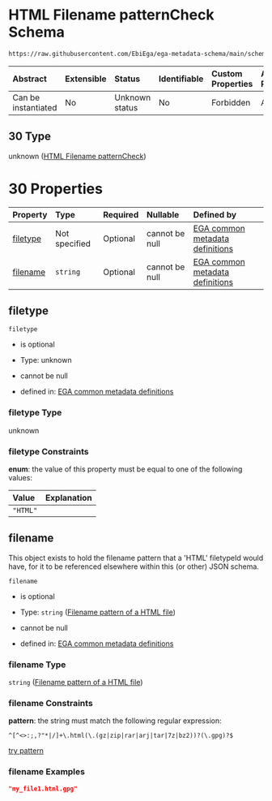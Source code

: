 # HTML Filename patternCheck Schema

```txt
https://raw.githubusercontent.com/EbiEga/ega-metadata-schema/main/schemas/EGA.common-definitions.json#/definitions/filenameFiletypePatternCheck/anyOf/30
```



| Abstract            | Extensible | Status         | Identifiable | Custom Properties | Additional Properties | Access Restrictions | Defined In                                                                                           |
| :------------------ | :--------- | :------------- | :----------- | :---------------- | :-------------------- | :------------------ | :--------------------------------------------------------------------------------------------------- |
| Can be instantiated | No         | Unknown status | No           | Forbidden         | Allowed               | none                | [EGA.common-definitions.json\*](../../../schemas/EGA.common-definitions.json "open original schema") |

## 30 Type

unknown ([HTML Filename patternCheck](ega-12-definitions-check-filetype-checks-based-on-its-filename-anyof-html-filename-patterncheck.md))

# 30 Properties

| Property              | Type          | Required | Nullable       | Defined by                                                                                                                                                                                                                                                                                                                                                      |
| :-------------------- | :------------ | :------- | :------------- | :-------------------------------------------------------------------------------------------------------------------------------------------------------------------------------------------------------------------------------------------------------------------------------------------------------------------------------------------------------------- |
| [filetype](#filetype) | Not specified | Optional | cannot be null | [EGA common metadata definitions](ega-12-definitions-check-filetype-checks-based-on-its-filename-anyof-html-filename-patterncheck-properties-filetype.md "https://raw.githubusercontent.com/EbiEga/ega-metadata-schema/main/schemas/EGA.common-definitions.json#/definitions/filenameFiletypePatternCheck/anyOf/30/properties/filetype")                        |
| [filename](#filename) | `string`      | Optional | cannot be null | [EGA common metadata definitions](ega-12-definitions-check-filetype-checks-based-on-its-filename-anyof-html-filename-patterncheck-properties-filename-pattern-of-a-html-file.md "https://raw.githubusercontent.com/EbiEga/ega-metadata-schema/main/schemas/EGA.common-definitions.json#/definitions/filenameFiletypePatternCheck/anyOf/30/properties/filename") |

## filetype



`filetype`

*   is optional

*   Type: unknown

*   cannot be null

*   defined in: [EGA common metadata definitions](ega-12-definitions-check-filetype-checks-based-on-its-filename-anyof-html-filename-patterncheck-properties-filetype.md "https://raw.githubusercontent.com/EbiEga/ega-metadata-schema/main/schemas/EGA.common-definitions.json#/definitions/filenameFiletypePatternCheck/anyOf/30/properties/filetype")

### filetype Type

unknown

### filetype Constraints

**enum**: the value of this property must be equal to one of the following values:

| Value    | Explanation |
| :------- | :---------- |
| `"HTML"` |             |

## filename

This object exists to hold the filename pattern that a 'HTML' filetypeId would have, for it to be referenced elsewhere within this (or other) JSON schema.

`filename`

*   is optional

*   Type: `string` ([Filename pattern of a HTML file](ega-12-definitions-check-filetype-checks-based-on-its-filename-anyof-html-filename-patterncheck-properties-filename-pattern-of-a-html-file.md))

*   cannot be null

*   defined in: [EGA common metadata definitions](ega-12-definitions-check-filetype-checks-based-on-its-filename-anyof-html-filename-patterncheck-properties-filename-pattern-of-a-html-file.md "https://raw.githubusercontent.com/EbiEga/ega-metadata-schema/main/schemas/EGA.common-definitions.json#/definitions/filenameFiletypePatternCheck/anyOf/30/properties/filename")

### filename Type

`string` ([Filename pattern of a HTML file](ega-12-definitions-check-filetype-checks-based-on-its-filename-anyof-html-filename-patterncheck-properties-filename-pattern-of-a-html-file.md))

### filename Constraints

**pattern**: the string must match the following regular expression:&#x20;

```regexp
^[^<>:;,?"*|/]+\.html(\.(gz|zip|rar|arj|tar|7z|bz2))?(\.gpg)?$
```

[try pattern](https://regexr.com/?expression=%5E%5B%5E%3C%3E%3A%3B%2C%3F%22*%7C%2F%5D%2B%5C.html\(%5C.\(gz%7Czip%7Crar%7Carj%7Ctar%7C7z%7Cbz2\)\)%3F\(%5C.gpg\)%3F%24 "try regular expression with regexr.com")

### filename Examples

```json
"my_file1.html.gpg"
```
